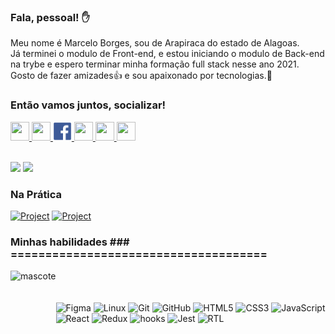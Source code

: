 ### Fala, pessoal! :hand:

Meu nome é Marcelo Borges, sou de Arapiraca do estado de Alagoas.</br>
Já terminei o modulo de Front-end, e estou iniciando o modulo de Back-end na trybe e espero terminar minha formação full stack nesse ano 2021.</br>
Gosto de fazer amizades:thumbsup: e sou apaixonado por tecnologias.:punch:</br>

### Então vamos juntos, socializar!

<a href="https://www.linkedin.com/in/marcelllombm/" target="_blank" >
   <img align="" height="30" width="30"  src="https://cdn.worldvectorlogo.com/logos/linkedin-icon-2.svg"  />
</a>
<a href="https://www.instagram.com/marcelllombm/" target="_blank" >
   <img align="" height="30" width="30"  src="https://cdn.worldvectorlogo.com/logos/instagram-2-1.svg"  />
</a>
<a href="https://www.facebook.com/Borgesmbm/" target="_blank" >
   <img align="" height="30" width="30"  src="https://raw.githubusercontent.com/devicons/devicon/master/icons/facebook/facebook-original.svg"  />
</a>
<a href="https://www.agrestedesign.com.br/ad/category/blog/" target="_blank" >
   <img align="" height="30" width="30"  src="https://www.svgrepo.com/show/25163/blogger.svg"  />
</a>
<a href="mailto:melombm@hotamil.com" >
   <img align="" height="30" width="30"  src="https://cdn.worldvectorlogo.com/logos/outlook-icon.svg"  />
</a>
<a href="https://www.youtube.com/channel/UCAWkjroR35AItjrmjqJbYig" target="_blank" >
   <img align="" alt="" height="30" width="30"  src="https://cdn.worldvectorlogo.com/logos/youtube-icon.svg"  />
</a>
</br></br>

<p align="left">
<img height="180"  src="https://github-readme-stats.vercel.app/api/top-langs/?username=marcelllombm&layout=compact&theme=merko" /> 
<img height="180" src="https://github-readme-stats.vercel.app/api?username=marcelllombm&show_icons=true&theme=merko"/>
</p>


### Na Prática

[![Project](https://github-readme-stats.vercel.app/api/pin/?username=marcelllombm&repo=meusprojetos&theme=merko)](https://github.com/marcelllombm/meusprojetos)
[![Project](https://github-readme-stats.vercel.app/api/pin/?username=marcelllombm&repo=exercicios&theme=merko)](https://github.com/Marcelllombm/ProjetosDiversos)

                                                               
### Minhas habilidades ### =====================================

<img align="left" alt="mascote" height="280" src="https://octocat-generator-assets.githubusercontent.com/my-octocat-1617429210727.png">

<p align="left" > 
   </br> </br> </br>
<img alt="Figma" src="https://img.shields.io/badge/figma%20-%23F24E1E.svg?&style=for-the-badge&logo=figma&logoColor=white"/> <img alt="Linux" src="https://img.shields.io/badge/Linux-FCC624?style=for-the-badge&logo=linux&logoColor=black"/> <img alt="Git" src="https://img.shields.io/badge/git%20-%23F05033.svg?&style=for-the-badge&logo=git&logoColor=white"/> <img alt="GitHub" src="https://img.shields.io/badge/github%20-%23121011.svg?&style=for-the-badge&logo=github&logoColor=white"/>  <img alt="HTML5" src="https://img.shields.io/badge/html5%20-%23E34F26.svg?&style=for-the-badge&logo=html5&logoColor=white"/> <img alt="CSS3" src="https://img.shields.io/badge/css3%20-%231572B6.svg?&style=for-the-badge&logo=css3&logoColor=white"/> <img alt="JavaScript" src="https://img.shields.io/badge/javascript%20-%23323330.svg?&style=for-the-badge&logo=javascript&logoColor=%23F7DF1E"/> <img alt="React" src="https://img.shields.io/badge/react%20-%2320232a.svg?&style=for-the-badge&logo=react&logoColor=%2361DAFB"/> <img alt="Redux" src="https://img.shields.io/badge/redux%20-%23593d88.svg?&style=for-the-badge&logo=redux&logoColor=white"/> <img alt="hooks" height="28" src="https://img.shields.io/badge/-Hooks-61DAFB?style=flat-square&logo=React&logoColor=black" /> <img alt="Jest" height="28" src="https://img.shields.io/badge/-Jest-C21325?style=flat-square&logo=jest&logoColor=white" />  <img alt="RTL" height="28" src="https://img.shields.io/badge/-RTL-61DAFB?style=flat-square&logo=react&logoColor=black" />
</p>
 


